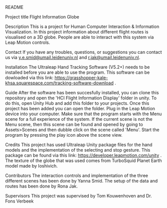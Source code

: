 README

Project title
Flight Information Globe

Description
This is a project for Human Computer Interaction & Information Visualization. In this project information about different flight routes is visualised on a 3D globe. 
People are able to interact with this system via Leap Motion controls. 

Contact
If you have any troubles, questions, or suggestions you can contact us via y.e.smid@umail.leidenuniv.nl and r.jak@umail.leidenuniv.nl.


Installation
The Ultraleap Hand Tracking Software (V5.2+) needs to be installed before you are able to use the program. This software can be dowloaded via this link: https://grasshopper-kale-khsa.squarespace.com/tracking-software-download .

Guide
After the software has been succesfully installed, you can clone this repository and open the 'HCI Flight Information Display' folder in unity. 
To do this, open Unity Hub and add this folder to your projects. Once this project has been added you can open the folder.
Plug in the Leap Motion device into your computer. 
Make sure that the program starts with the Menu scene for a full experience of the system. If the current scene is not the Menu scene, then this scene can be found and opened by going to Assets>Scenes and then dubble click on the scene called 'Menu'. 
Start the program by pressing the play icon above the scene view.

Credits
This project has used Ultraleap Unity package files for the hand models and the implementation of the selecting and stop gesture. This package can be found via this link: https://developer.leapmotion.com/unity .
The texture of the globe that was used comes from TurboSquid Planet Earth model made by Ioshivich.

Contributors
The interaction controls and implementation of the three different scenes has been done by Yanna Smid. 
The setup of the data and routes has been done by Rona Jak.

Supervisors
This project was supervised by Tom Kouwenhoven and Dr. Fons Verbeek







